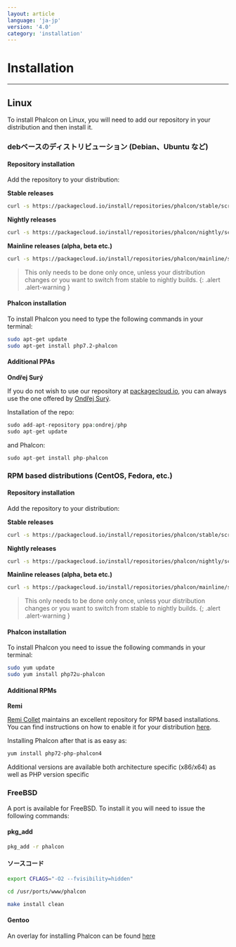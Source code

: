 ```yaml
---
layout: article
language: 'ja-jp'
version: '4.0'
category: 'installation'
---
```

# Installation

* * *

## Linux

To install Phalcon on Linux, you will need to add our repository in your distribution and then install it.

### debベースのディストリビューション (Debian、Ubuntu など)

#### Repository installation

Add the repository to your distribution:

**Stable releases**

```bash
curl -s https://packagecloud.io/install/repositories/phalcon/stable/script.deb.sh | sudo bash
```

**Nightly releases**

```bash
curl -s https://packagecloud.io/install/repositories/phalcon/nightly/script.deb.sh | sudo bash
```

**Mainline releases (alpha, beta etc.)**

```bash
curl -s https://packagecloud.io/install/repositories/phalcon/mainline/script.deb.sh | sudo bash
```

> This only needs to be done only once, unless your distribution changes or you want to switch from stable to nightly builds. {: .alert .alert-warning }

#### Phalcon installation

To install Phalcon you need to type the following commands in your terminal:

```bash
sudo apt-get update
sudo apt-get install php7.2-phalcon
```

#### Additional PPAs

**Ondřej Surý**

If you do not wish to use our repository at [packagecloud.io](https://packagecloud.io/phalcon), you can always use the one offered by [Ondřej Surý](https://launchpad.net/~ondrej/+archive/ubuntu/php/).

Installation of the repo:

```php
sudo add-apt-repository ppa:ondrej/php
sudo apt-get update
```

and Phalcon:

```php
sudo apt-get install php-phalcon
```

### RPM based distributions (CentOS, Fedora, etc.)

#### Repository installation

Add the repository to your distribution:

**Stable releases**

```bash
curl -s https://packagecloud.io/install/repositories/phalcon/stable/script.deb.sh | sudo bash
```

**Nightly releases**

```bash
curl -s https://packagecloud.io/install/repositories/phalcon/nightly/script.rpm.sh | sudo bash
```

**Mainline releases (alpha, beta etc.)**

```bash
curl -s https://packagecloud.io/install/repositories/phalcon/mainline/script.rpm.sh | sudo bash
```

> This only needs to be done only once, unless your distribution changes or you want to switch from stable to nightly builds. {; .alert .alert-warning }

#### Phalcon installation

To install Phalcon you need to issue the following commands in your terminal:

```bash
sudo yum update
sudo yum install php72u-phalcon
```

#### Additional RPMs

**Remi**

[Remi Collet](https://github.com/remicollet) maintains an excellent repository for RPM based installations. You can find instructions on how to enable it for your distribution [here](https://blog.remirepo.net/pages/Config-en).

Installing Phalcon after that is as easy as:

```bash
yum install php72-php-phalcon4
```

Additional versions are available both architecture specific (x86/x64) as well as PHP version specific

### FreeBSD

A port is available for FreeBSD. To install it you will need to issue the following commands:

#### pkg_add

```bash
pkg_add -r phalcon
```

#### ソースコード

```bash
export CFLAGS="-O2 --fvisibility=hidden"

cd /usr/ports/www/phalcon

make install clean
```

<a name='installation-gentoo'></a>

#### Gentoo

An overlay for installing Phalcon can be found [here](https://github.com/smoke/phalcon-gentoo-overlay)